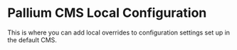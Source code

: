 # Pallium CMS Local Configuration

This is where you can add local overrides to configuration settings set up in the default CMS.
